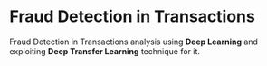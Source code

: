 # Fraud Detection in Transactions

Fraud Detection in Transactions analysis using **Deep Learning** and  exploiting **Deep Transfer Learning** technique for it.
